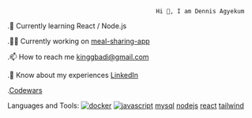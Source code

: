  

                                              Hi 👋, I am Dennis Agyekum




.📝 Currently learning React / Node.js

.👨‍💻 Currently working on [meal-sharing-app](https://github.com/DennisAgyekum/meal-sharing)

.📫 How to reach me kinggbadi@gmail.com

.📄 Know about my experiences [LinkedIn](https://www.linkedin.com/in/dennis-agyekum-83a38a33b/)

.[Codewars](https://www.codewars.com/users/DennisAgyekum)

 
Languages and Tools: [![docker](https://img.icons8.com/?size=48&id=cdYUlRaag9G9&format=png)](https://www.docker.com/)  [![javascript](https://img.icons8.com/?size=48&id=108784&format=png)](https://developer.mozilla.org/en-US/docs/Web/JavaScript) [mysql](https://www.mysql.com/) [nodejs](https://nodejs.org/en) [react](https://react.dev/) [tailwind](https://tailwindcss.com/)
